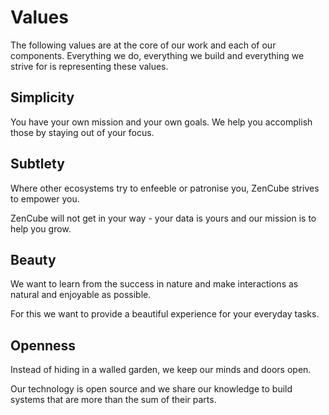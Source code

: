 # Values
The following values are at the core of our work and each of our components.
Everything we do, everything we build and everything we strive for is representing these values.

## <strong>Simplicity</strong>
You have your own mission and your own goals. We help you accomplish those by staying out of your focus.

## <strong>Subtlety</strong>
Where other ecosystems try to enfeeble or patronise you, ZenCube strives to empower you.

ZenCube will not get in your way - your data is yours and our mission is to help you grow.

## <strong>Beauty</strong>
We want to learn from the success in nature and make interactions as natural and enjoyable as possible.

For this we want to provide a beautiful experience for your everyday tasks.

## <strong>Openness</strong>
Instead of hiding in a walled garden, we keep our minds and doors open.

Our technology is open source and we share our knowledge to build systems that are more than the sum of their parts.